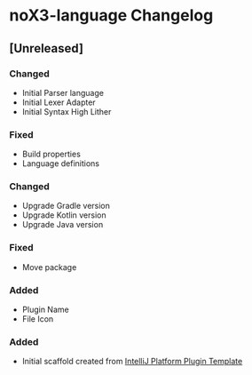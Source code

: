 <!-- Keep a Changelog guide -> https://keepachangelog.com -->

# noX3-language Changelog

## [Unreleased]
### Changed
- Initial Parser language 
- Initial Lexer Adapter 
- Initial Syntax High Lither
### Fixed
- Build properties 
- Language definitions
### Changed
- Upgrade Gradle version
- Upgrade Kotlin version
- Upgrade Java version
### Fixed
- Move package
### Added
- Plugin Name
- File Icon
### Added
- Initial scaffold created from [IntelliJ Platform Plugin Template](https://github.com/JetBrains/intellij-platform-plugin-template)
